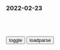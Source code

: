 ### 2022-02-23

```note
```

<table id="tbc" style="white-space:pre-wrap">
</table>
<button onclick="toggleb()">toggle</button>
<button onclick="loadparse()">loadparse</button>
<br>
<!-- 🌸<br>🍅-　-🍑<hr>🍀 -->
<pre>
<textarea rows="30" cols="100" style="display: none" id="tar">

听不懂周杰伦的歌？台湾学生文化低！网友：不配拥有方文山_网易订阅
https://www.163.com/dy/article/D06GMH2O0525EHSQ.html

留岛不留人，留下周杰伦

<font size="1" style="color:#DCDCDC">2022-02-23</font>

西游记：八戒在外人面前，永远跟猴子一条心！这就是区别,搞笑,恶搞整蛊,好看视频
https://haokan.baidu.com/v?vid=14570047386648026261&sfrom=baidu-feed

<font size="1" style="color:#DCDCDC">2022-02-23</font>

STEAM在zg，注定要成为过客
https://mbd.baidu.com/newspage/data/landingsuper?context=%7B%22nid%22%3A%22news_9633364551222386522%22%7D&n_type=-1&p_from=-1

t守早苗death
腾讯狂喜

m色恩颜
Steam倒了我也不会用wegame，不是崇洋媚外，老玩家见识过腾讯的都明白。

b蛋祸
别闹 要不是tx现在强制捆绑 wegame都没多少人用的

<font size="1" style="color:#DCDCDC">2022-02-23</font>

终结者：我跟你好好说话，你非得逼我动手
https://mbd.baidu.com/newspage/data/videolanding?nid=sv_14920217155057678784&sourceFrom=rec

<font size="1" style="color:#DCDCDC">2022-04-05</font>

终结者：终结者进酒吧，哪料壮h却拿烟头烫它，这下好看了,影视,科幻片,好看视频
https://haokan.baidu.com/v?vid=13806926283653835403&sfrom=baidu-feed

https://i0.hdslb.com/bfs/archive/697af9fe2b4ee214542ddab6539a4c8f12a3f829.png

<font size="1" style="color:#DCDCDC">2022-02-23</font>

清军推翻明朝统治，攻进紫禁城，却在一座庙前停止了杀戮,历史,zg历史,好看视频
https://haokan.baidu.com/v?vid=6672229788272630576&sfrom=baidu-feed

既然已经入主了北j，不再是流寇了，准备长治久安了。当然要表现出谦谦君子的摸样了。

<font size="1" style="color:#DCDCDC">2022-02-23</font>

苏军得知阿明行踪后，秘密派出特种部队，进行“斩首”行动,军事,军事历史,好看视频
https://haokan.baidu.com/v?vid=3597249072532620171&sfrom=baidu-feed

他一边讨好苏联，一边又向美g套近乎的做法，让曾经有意扶植他的苏联很是恼火。

<font size="1" style="color:#DCDCDC">2022-02-23</font>

雍正王朝：怎样理解邬思道抛弃李卫转而去投靠了田文镜，意欲何为？
https://baijiahao.baidu.com/s?id=1718924868083253895

https://pics1.baidu.com/feed/9213b07eca806538d4a3aa705290314dac3482db.jpeg
https://pic.rmb.bdstatic.com/bjh/60d105ad5c09ddc4980078cdbc6fc665.jpeg

<font size="1" style="color:#DCDCDC">2022-02-23</font>

历史上的田文镜究竟是什么样 真的和电视剧一样吗-历史故事-少儿编程网
https://www.pxcodes.com/News/1591168865115392.html

stone记
https://www.pxcodes.com/d/file/141ffea29103c0eabf9cac72820911ba.png

<font size="1" style="color:#DCDCDC">2022-02-23</font>

卖“梵高耳朵”橡皮擦引争议，伦敦一美术馆紧急下架
https://mbd.baidu.com/newspage/data/landingsuper?context=%7B%22nid%22%3A%22news_8950215556905057640%22%7D&n_type=-1&p_from=-1

<font size="1" style="color:#DCDCDC">2022-02-23</font>

鬼马：我叫王大锤，难怪当年会被g足告，这段太真实了,搞笑,幽默短剧,好看视频
https://haokan.baidu.com/v?vid=801390801021853263&sfrom=baidu-feed

中场，你怎么传的球！
后卫，你会不会传球啊！怎么傻乎乎的。
门将你大爷的！怎么开的球。

你不知道这样看着人家，人家会很紧张的。

你这责任推卸的也太干净了吧？
别互相指责了好吗。

<font size="1" style="color:#DCDCDC">2022-02-23</font>

【炼铠】男版小将校分体修身龙鳞甲锁子甲—温陈华zg甲胄铠甲定制 银色锁子【图片 价格 品牌 报价】-京东
https://i-item.jd.com/10038113646334.html

https://img14.360buyimg.com/n0/jfs/t1/207321/27/3710/140722/615c1993E37b0ff3b/9bc20a3526db0488.jpg
https://img14.360buyimg.com/n0/jfs/t1/140429/3/25121/174235/615c1996Eef7ec780/11768a5f40595f4d.jpg

<font size="1" style="color:#DCDCDC">2022-02-23</font>

女孩用140个易拉罐打造冰雪铠甲_腾讯新闻
https://new.qq.com/omn/20220222/20220222A06L8100.html

https://inews.gtimg.com/newsapp_bt/0/14546319205/1000.jpg

<font size="1" style="color:#DCDCDC">2022-02-23</font>

趣看｜百年一轮回，z式军大衣重回伦敦时尚圈
https://m.thepaper.cn/baijiahao_16808430

https://imagepphcloud.thepaper.cn/pph/image/180/735/991.jpg

<font size="1" style="color:#DCDCDC">2022-02-23</font>

康熙帝年轻时嫉恶如仇，到了晚年，竟只追求安定无事,历史,zg历史,好看视频
https://haokan.baidu.com/v?vid=5502981389394011864&sfrom=baidu-feed

<font size="1" style="color:#DCDCDC">2022-02-23</font>

</textarea>
</pre>
<!-- 🍀<br>🍑-　-🍅<hr>🌸 -->

```tip
```

<script src="https://cdn.jsdelivr.net/npm/jquery@3.5.1/dist/jquery.min.js"></script>

<link rel="stylesheet" href="https://cdn.jsdelivr.net/gh/fancyapps/fancybox@3.5.7/dist/jquery.fancybox.min.css" />
<script src="https://cdn.jsdelivr.net/gh/fancyapps/fancybox@3.5.7/dist/jquery.fancybox.min.js"></script>

<script type="text/javascript">

var __urlRegex = /(\b(https?|ftp|file):\/\/[-A-Z0-9+&@#\/%?=~_|!:,.;]*[-A-Z0-9+&@#\/%=~_|])/ig;
var __imgRegex = /\.(?:jpe?g|gif|png|webp)$/i;

loadparse();

function parseURL($string){

    var exp = __urlRegex;
    return $string.replace(exp,function(match){
            __imgRegex.lastIndex=0;
            if(__imgRegex.test(match)){
                return '<a data-fancybox="gallery" href="' + match.replace("/p=700", "")
                 + '"><img src="' + match.replace("/p=700", "/p=160x200")+'" width="64"></a>';
            }
            else{
                return '<a href="' + match + '" target="_blank">' + match + '</a>';
            }
        }
    );
}

function loadparse() {
  tbc.innerHTML = parseURL(tar.value);
}

function toggleb() {
  var x = document.getElementById("tar");
  if (x.style.display === "none") {
    x.style.display = "";
  } else {
    x.style.display = "none";
  }
}

</script>

